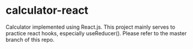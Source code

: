 # calculator-react
Calculator implemented using React.js. This project mainly serves to practice react hooks, especially useReducer().
Please refer to the master branch of this repo.
